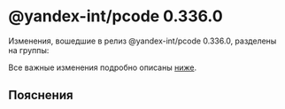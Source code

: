 # @yandex-int/pcode 0.336.0

<!-- ЧЕЛОВЕЧЕСКОЕ ВСТУПЛЕНИЕ -->

Изменения, вошедшие в релиз @yandex-int/pcode 0.336.0, разделены на группы:

Все важные изменения подробно описаны [ниже](#Пояснения).

## Пояснения

